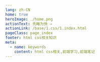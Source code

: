 ```yaml
---
lang: zh-CN
home: true
heroImage: ./home.png
actionText: 先睹为快 →
actionLink: /base/1.css/1.index.html
pageClass: page_index
footer: html css相关知识
meta:
  - name: keywords
    content: html css相关,前端学习,前端笔记
---
```


<template>
    <div class="cont">
        <div id="large-header" class="large-header"></div>
        <div class="features">
            <div class="feature">
                <h2>基础知识</h2> 
                <p>掌握HTML & H5、CSS & CSS3、JavaScript、ES6</p>
            </div>
            <div class="feature">
                <h2>进阶知识</h2> 
                <p>熟练掌握性能优化、代码规范、前端监控、安全防范、断点续传、设计模式、跨域方式、前端测试、网络请求、正则相关</p>
            </div>
        </div>
    </div>
</template>
